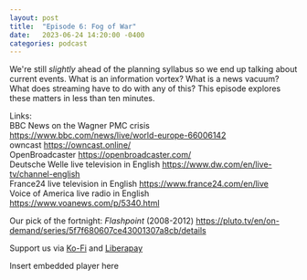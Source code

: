 ```yaml
---
layout: post
title:  "Episode 6: Fog of War"
date:   2023-06-24 14:20:00 -0400
categories: podcast
---
```

We're still *slightly* ahead of the planning syllabus so we end up talking about current events.  What is an information vortex?  What is a news vacuum?  What does streaming have to do with any of this?  This episode explores these matters in less than ten minutes.  

Links:  
BBC News on the Wagner PMC crisis <https://www.bbc.com/news/live/world-europe-66006142>  
owncast <https://owncast.online/>  
OpenBroadcaster <https://openbroadcaster.com/>  
Deutsche Welle live television in English <https://www.dw.com/en/live-tv/channel-english>  
France24 live television in English <https://www.france24.com/en/live>  
Voice of America live radio in English <https://www.voanews.com/p/5340.html>  


Our pick of the fortnight: *Flashpoint* (2008-2012) <https://pluto.tv/en/on-demand/series/5f7f680607ce43001307a8cb/details>  

Support us via [Ko-Fi](https://ko-fi.com/smkellat) and [Liberapay](https://liberapay.com/smkellat)  

Insert embedded player here